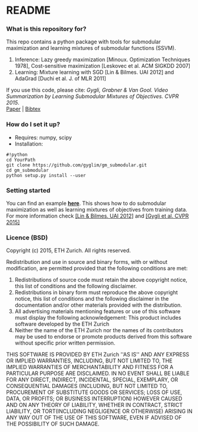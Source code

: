 # README #


### What is this repository for? ###
This repo contains a python package with tools for submodular maximization and learning mixtures of submodular functions (SSVM).

1. Inference: Lazy greedy maximization [Minoux. Optimization Techniques 1978], Cost-sensitive maximization [Leskovec et al. ACM SIGKDD 2007]
2. Learning: Mixture learning with SGD [Lin & Bilmes. UAI 2012] and AdaGrad [Duchi et al. J. of MLR 2011]

If you use this code, please cite: *Gygli, Grabner & Van Gool. Video Summarization by Learning Submodular Mixtures of Objectives. CVPR 2015*.  
[Paper](http://www.vision.ee.ethz.ch/~gyglim/vsum_struct/GygliCVPR15_vsum_struct.pdf) | [Bibtex](http://www.vision.ee.ethz.ch/~gyglim/vsum_struct/bibtex_cvpr2015.txt)

### How do I set it up? ###

* Requires: numpy, scipy
* Installation:
```
#!python
cd YourPath
git clone https://github.com/gyglim/gm_submodular.git
cd gm_submodular
python setup.py install --user

```


### Setting started ###
You can find an example [**here**](http://www.vision.ee.ethz.ch/~gyglim/gm_submodular/gm_submodular_usage.html).
This shows how to do submodular maximization as well as learning mixtures of objectives from training data.  
For more information check [[Lin & Bilmes. UAI 2012]](http://arxiv.org/pdf/1210.4871) and [[Gygli et al. CVPR 2015]](http://www.vision.ee.ethz.ch/~gyglim/vsum_struct/GygliCVPR15_vsum_struct.pdf)

### Licence (BSD) ###
Copyright (c) 2015, ETH Zurich. All rights reserved.

Redistribution and use in source and binary forms, with or without
modification, are permitted provided that the following conditions are met:

1. Redistributions of source code must retain the above copyright notice, this list of conditions and the following disclaimer.
2. Redistributions in binary form must reproduce the above copyright notice, this list of conditions and the following disclaimer in the documentation and/or other materials provided with the distribution.
3. All advertising materials mentioning features or use of this software must display the following acknowledgement: This product includes software developed by the ETH Zurich
4. Neither the name of the ETH Zurich nor the names of its contributors may be used to endorse or promote products derived from this software without specific prior written permission.

THIS SOFTWARE IS PROVIDED BY ETH Zurich ''AS IS'' AND ANY EXPRESS OR IMPLIED WARRANTIES, INCLUDING, BUT NOT LIMITED TO, THE IMPLIED WARRANTIES OF MERCHANTABILITY AND FITNESS FOR A PARTICULAR PURPOSE ARE DISCLAIMED. IN NO EVENT SHALL <COPYRIGHT HOLDER> BE LIABLE FOR ANY DIRECT, INDIRECT, INCIDENTAL, SPECIAL, EXEMPLARY, OR CONSEQUENTIAL DAMAGES (INCLUDING, BUT NOT LIMITED TO, PROCUREMENT OF SUBSTITUTE GOODS OR SERVICES; LOSS OF USE, DATA, OR PROFITS; OR BUSINESS INTERRUPTION) HOWEVER CAUSED AND ON ANY THEORY OF LIABILITY, WHETHER IN CONTRACT, STRICT LIABILITY, OR TORT(INCLUDING NEGLIGENCE OR OTHERWISE) ARISING IN ANY WAY OUT OF THE USE OF THIS
SOFTWARE, EVEN IF ADVISED OF THE POSSIBILITY OF SUCH DAMAGE.
